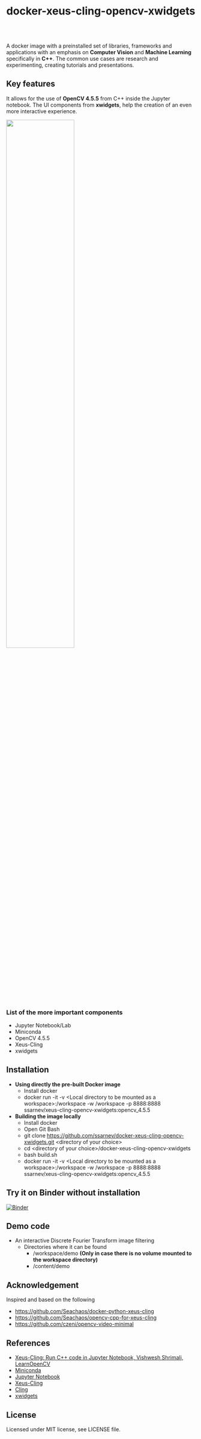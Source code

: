 <center>
    <h1 itemprop="headline">docker-xeus-cling-opencv-xwidgets</h1>
</center>
<br><br>

A docker image with a preinstalled set of libraries, frameworks and applications with an emphasis on **Computer Vision** and **Machine Learning** specifically in **C++**.
The common use cases are research and experimenting, creating tutorials and presentations.

## Key features
It allows for the use of **OpenCV 4.5.5** from C++ inside the Jupyter notebook. The UI components from **xwidgets**, help the creation of an even more interactive experience.

<img src="./interactive.gif" width="60%"/>

### List of the more important components
 - Jupyter Notebook/Lab
 - Miniconda
 - OpenCV 4.5.5
 - Xeus-Cling
 - xwidgets
 
 
## Installation

 - **Using directly the pre-built Docker image**
   - Install docker
   - docker run -it -v &lt;Local directory to be mounted as a workspace&gt;:/workspace -w /workspace -p 8888:8888 ssarnev/xeus-cling-opencv-xwidgets:opencv_4.5.5
 - **Building the image locally**
   - Install docker
   - Open Git Bash
   - git clone https://github.com/ssarnev/docker-xeus-cling-opencv-xwidgets.git &lt;directory of your choice&gt;
   - cd &lt;directory of your choice&gt;/docker-xeus-cling-opencv-xwidgets
   - bash build.sh
   - docker run -it -v &lt;Local directory to be mounted as a workspace&gt;:/workspace -w /workspace -p 8888:8888 ssarnev/xeus-cling-opencv-xwidgets:opencv_4.5.5
   
## Try it on Binder without installation

[![Binder](https://mybinder.org/badge_logo.svg)](https://mybinder.org/v2/gh/ssarnev/docker-xeus-cling-opencv-xwidgets/simplified?labpath=.%2Fdemo%2FInteractive_DFT_demo.ipynb)
 
## Demo code
 - An interactive Discrete Fourier Transform image filtering
	- Directories where it can be found
		- /workspace/demo  **(Only in case there is no volume mounted to the workspace directory)**
		- /content/demo
 
## Acknowledgement
 Inspired and based on the following
  - https://github.com/Seachaos/docker-python-xeus-cling
  - https://github.com/Seachaos/opencv-cpp-for-xeus-cling
  - https://github.com/czeni/opencv-video-minimal

## References
  - [Xeus-Cling: Run C++ code in Jupyter Notebook, Vishwesh Shrimali, LearnOpenCV](https://learnopencv.com/xeus-cling-run-c-code-in-jupyter-notebook/)
  - [Miniconda](https://docs.conda.io/en/latest/miniconda.html)
  - [Jupyter Notebook](https://jupyter.org/)
  - [Xeus-Cling](https://github.com/jupyter-xeus/xeus-cling)
  - [Cling](https://github.com/root-project/cling)
  - [xwidgets](https://xwidgets.readthedocs.io/en/latest/)

## License
Licensed under MIT license, see LICENSE file.
